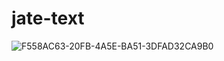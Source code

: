 # jate-text


![F558AC63-20FB-4A5E-BA51-3DFAD32CA9B0](https://user-images.githubusercontent.com/106453116/201241173-d8a09b03-9d3d-49a1-86ab-55e1940a0a10.png)
